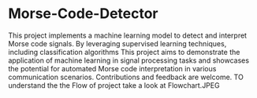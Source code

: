# Morse-Code-Detector
This project implements a machine learning model to detect and interpret Morse code signals.
By leveraging supervised learning techniques, including classification algorithms
This project aims to demonstrate the application of machine learning in signal processing tasks 
and showcases the potential for automated Morse code interpretation in various communication scenarios. 
Contributions and feedback are welcome.
TO understand the the Flow of project take a look at Flowchart.JPEG
